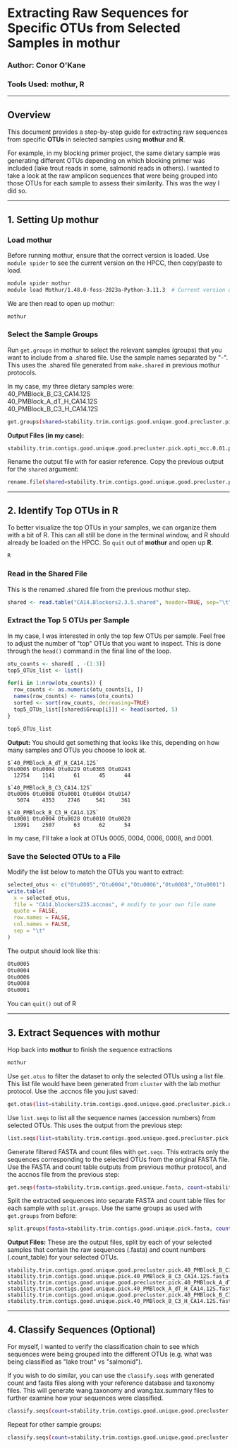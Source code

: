 # Extracting Raw Sequences for Specific OTUs from Selected Samples in mothur  

### Author: Conor O'Kane  
### Tools Used: mothur, R  
---

## Overview  
This document provides a step-by-step guide for extracting raw sequences from specific **OTUs** in selected samples using **mothur** and **R**. 

For example, in my blocking primer project, the same dietary sample was generating different OTUs depending on which blocking primer was included (lake trout reads in some, salmonid reads in others). I wanted to take a look at the raw amplicon sequences that were being grouped into those OTUs for each sample to assess their similarity. This was the way I did so. 

---

## 1. Setting Up mothur
### Load mothur
Before running mothur, ensure that the correct version is loaded. Use `module spider` to see the current version on the HPCC, then copy/paste to load.
```bash
module spider mothur
module load Mothur/1.48.0-foss-2023a-Python-3.11.3  # Current version at the time of writing
```
We are then read to open up mothur:
```bash
mothur
```
### Select the Sample Groups
Run `get.groups` in mothur to select the relevant samples (groups) that you want to include from a .shared file. Use the sample names separated by "-". This uses the .shared file generated from `make.shared` in previous mothur protocols.

In my case, my three dietary samples were:  
40_PMBlock_B_C3_CA14.12S  
40_PMBlock_A_dT_H_CA14.12S  
40_PMBlock_B_C3_H_CA14.12S
```bash
get.groups(shared=stability.trim.contigs.good.unique.good.precluster.pick.opti_mcc.shared, groups=40_PMBlock_B_C3_CA14.12S-40_PMBlock_A_dT_H_CA14.12S-40_PMBlock_B_C3_H_CA14.12S)
```
**Output Files (in my case):**
```
stability.trim.contigs.good.unique.good.precluster.pick.opti_mcc.0.01.pick.shared
```
Rename the output file with for easier reference. Copy the previous output for the `shared` argument:
```bash
rename.file(shared=stability.trim.contigs.good.unique.good.precluster.pick.opti_mcc.0.01.pick.shared, new=CA14.Blockers2.3.5.shared)
```

---

## 2. Identify Top OTUs in R

To better visualize the top OTUs in your samples, we can organize them with a bit of R. This can all still be done in the terminal window, and R should already be loaded on the HPCC. So `quit` out of **mothur** and open up **R**. 

```bash
R
```

### Read in the Shared File
This is the renamed .shared file from the previous mothur step.
```r
shared <- read.table("CA14.Blockers2.3.5.shared", header=TRUE, sep="\t", stringsAsFactors=FALSE)
```

### Extract the Top 5 OTUs per Sample
In my case, I was interested in only the top few OTUs per sample. Feel free to adjust the number of "top" OTUs that you want to inspect. This is done through the `head()` command in the final line of the loop. 
```r
otu_counts <- shared[ , -(1:3)]
top5_OTUs_list <- list()

for(i in 1:nrow(otu_counts)) {
  row_counts <- as.numeric(otu_counts[i, ])
  names(row_counts) <- names(otu_counts)
  sorted <- sort(row_counts, decreasing=TRUE)
  top5_OTUs_list[[shared$Group[i]]] <- head(sorted, 5)
}

top5_OTUs_list
```

**Output:**
You should get something that looks like this, depending on how many samples and OTUs you choose to look at. 
```
$`40_PMBlock_A_dT_H_CA14.12S`
Otu0005 Otu0004 Otu0229 Otu0365 Otu0243
  12754    1141      61      45      44

$`40_PMBlock_B_C3_CA14.12S`
Otu0006 Otu0008 Otu0001 Otu0004 Otu0147
   5074    4353    2746     541     361

$`40_PMBlock_B_C3_H_CA14.12S`
Otu0001 Otu0004 Otu0028 Otu0010 Otu0020 
  13991    2507      63      62      54 
```
In my case, I'll take a look at OTUs 0005, 0004, 0006, 0008, and 0001.

### Save the Selected OTUs to a File
Modify the list below to match the OTUs you want to extract:
```r
selected_otus <- c("Otu0005","Otu0004","Otu0006","Otu0008","Otu0001")
write.table(
  x = selected_otus,
  file = "CA14.blockers235.accnos", # modify to your own file name
  quote = FALSE,
  row.names = FALSE,
  col.names = FALSE,
  sep = "\t"
)
```
The output should look like this:
```bash
Otu0005
Otu0004
Otu0006
Otu0008
Otu0001
```
You can `quit()` out of R

---

## 3. Extract Sequences with mothur
Hop back into **mothur** to finish the sequence extractions
```bash
mothur
```


Use `get.otus` to filter the dataset to only the selected OTUs using a list file. This list file would have been generated from `cluster` with the lab mothur protocol. Use the .accnos file you just saved:

```bash
get.otus(list=stability.trim.contigs.good.unique.good.precluster.pick.opti_mcc.list, accnos=CA14.blockers235.accnos)
```

Use `list.seqs` to list all the sequence names (accession numbers) from selected OTUs. This uses the output from the previous step:

```bash
list.seqs(list=stability.trim.contigs.good.unique.good.precluster.pick.opti_mcc.0.01.pick.list)
```
Generate filtered FASTA and count files with `get.seqs`. This extracts only the sequences corresponding to the selected OTUs from the original FASTA file. Use the FASTA and count table outputs from previous mothur protocol, and the accnos file from the previous step:

```bash
get.seqs(fasta=stability.trim.contigs.good.unique.fasta, count=stability.trim.contigs.good.unique.good.precluster.count_table, accnos=stability.trim.contigs.good.unique.good.precluster.pick.opti_mcc.0.01.pick.accnos)
```

Split the extracted sequences into separate FASTA and count table files for each sample with `split.groups`. Use the same groups as used with `get.groups` from before:
```bash
split.groups(fasta=stability.trim.contigs.good.unique.pick.fasta, count=stability.trim.contigs.good.unique.good.precluster.pick.count_table, groups=40_PMBlock_B_C3_CA14.12S-40_PMBlock_A_dT_H_CA14.12S-40_PMBlock_B_C3_H_CA14.12S)
```
**Output Files:**
These are the output files, split by each of your selected samples that contain the raw sequences (.fasta) and count numbers (.count_table) for your selected OTUs. 
```
stability.trim.contigs.good.unique.good.precluster.pick.40_PMBlock_B_C3_CA14.12S.count_table
stability.trim.contigs.good.unique.pick.40_PMBlock_B_C3_CA14.12S.fasta
stability.trim.contigs.good.unique.good.precluster.pick.40_PMBlock_A_dT_H_CA14.12S.count_table
stability.trim.contigs.good.unique.pick.40_PMBlock_A_dT_H_CA14.12S.fasta
stability.trim.contigs.good.unique.good.precluster.pick.40_PMBlock_B_C3_H_CA14.12S.count_table
stability.trim.contigs.good.unique.pick.40_PMBlock_B_C3_H_CA14.12S.fasta
```

---

## 4. Classify Sequences (Optional)
For myself, I wanted to verify the classification chain to see which sequences were being grouped into the different OTUs (e.g. what was being classified as "lake trout" vs "salmonid").

If you wish to do similar, you can use the `classify.seqs` with generated count and fasta files along with your reference database and taxonomy files. This will generate wang.taxonomy and wang.tax.summary files to further examine how your sequences were classified.
```bash
classify.seqs(count=stability.trim.contigs.good.unique.good.precluster.pick.40_PMBlock_B_C3_CA14.12S.count_table, fasta=stability.trim.contigs.good.unique.pick.40_PMBlock_B_C3_CA14.12S.fasta, reference=FishOnly_12S_align_JK_noprimers_091922.fas, taxonomy=FishOnly_12S_rDNA_taxonomy_091922.txt, cutoff=80)
```
Repeat for other sample groups:
```bash
classify.seqs(count=stability.trim.contigs.good.unique.good.precluster.pick.40_PMBlock_A_dT_H_CA14.12S.count_table, fasta=stability.trim.contigs.good.unique.pick.40_PMBlock_A_dT_H_CA14.12S.fasta, reference=FishOnly_12S_align_JK_noprimers_091922.fas, taxonomy=FishOnly_12S_rDNA_taxonomy_091922.txt, cutoff=80)
```

